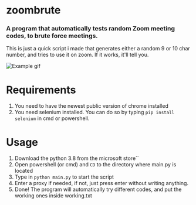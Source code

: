 # zoombrute
### A program that automatically tests random Zoom meeting codes,  to brute force meetings.
This is just a quick script i made that generates either a random 9 or 10 char number, and tries to use it on zoom.
If it works, it'll tell you.

![Example gif](https://im5.ezgif.com/tmp/ezgif-5-4ceefc4829e0.gif)

# Requirements
1. You need to have the newest public version of chrome installed
1. You need selenium installed. You can do so by typing `pip install selenium` in cmd or powershell.

# Usage
1. Download the python 3.8 from the microsoft store``
1. Open powershell (or cmd) and `CD` to the directory where main.py is located
1. Type in `python main.py` to start the script
1. Enter a proxy if needed, if not, just press enter without writing anything.
1. Done! The program will automatically try different codes, and put the working ones inside working.txt